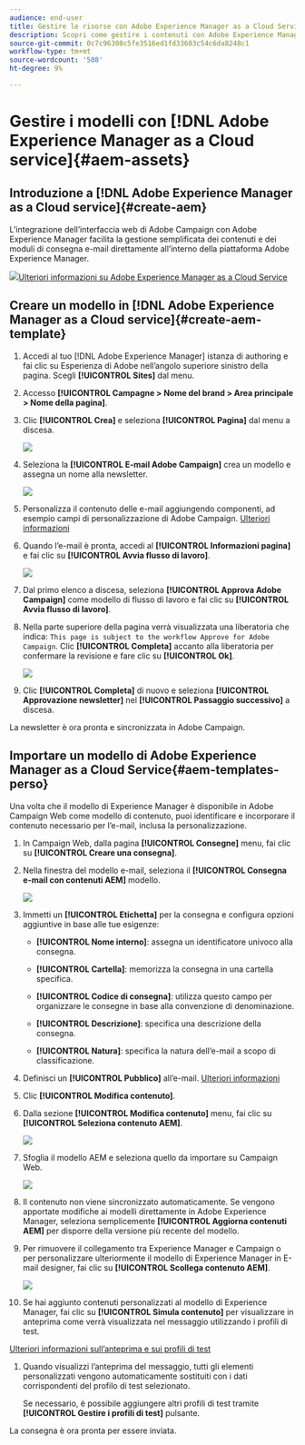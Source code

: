 ```yaml
---
audience: end-user
title: Gestire le risorse con Adobe Experience Manager as a Cloud Service
description: Scopri come gestire i contenuti con Adobe Experience Manager as a Cloud Service
source-git-commit: 0c7c96308c5fe3516ed1fd33603c54c6da8248c1
workflow-type: tm+mt
source-wordcount: '508'
ht-degree: 9%

---
```


# Gestire i modelli con [!DNL Adobe Experience Manager as a Cloud service]{#aem-assets}

## Introduzione a [!DNL Adobe Experience Manager as a Cloud service]{#create-aem}

L’integrazione dell’interfaccia web di Adobe Campaign con Adobe Experience Manager facilita la gestione semplificata dei contenuti e dei moduli di consegna e-mail direttamente all’interno della piattaforma Adobe Experience Manager.

![](assets/do-not-localize/book.png)[Ulteriori informazioni su Adobe Experience Manager as a Cloud Service](https://experienceleague.adobe.com/docs/experience-manager-cloud-service/content/sites/authoring/getting-started/quick-start.html?lang=en)

## Creare un modello in [!DNL Adobe Experience Manager as a Cloud service]{#create-aem-template}

1. Accedi al tuo [!DNL Adobe Experience Manager] istanza di authoring e fai clic su Esperienza di Adobe nell’angolo superiore sinistro della pagina. Scegli **[!UICONTROL Sites]** dal menu.

1. Accesso **[!UICONTROL Campagne > Nome del brand > Area principale > Nome della pagina]**.

1. Clic **[!UICONTROL Crea]** e seleziona **[!UICONTROL Pagina]** dal menu a discesa.

   ![](assets/aem_1.png)

1. Seleziona la **[!UICONTROL E-mail Adobe Campaign]** crea un modello e assegna un nome alla newsletter.

   ![](assets/aem_2.png)

1. Personalizza il contenuto delle e-mail aggiungendo componenti, ad esempio campi di personalizzazione di Adobe Campaign. [Ulteriori informazioni](https://experienceleague.adobe.com/docs/experience-manager-65/content/sites/authoring/aem-adobe-campaign/campaign.html?lang=en#editing-email-content)

1. Quando l’e-mail è pronta, accedi al **[!UICONTROL Informazioni pagina]** e fai clic su **[!UICONTROL Avvia flusso di lavoro]**.

   ![](assets/aem_3.png)

1. Dal primo elenco a discesa, seleziona **[!UICONTROL Approva Adobe Campaign]** come modello di flusso di lavoro e fai clic su **[!UICONTROL Avvia flusso di lavoro]**.

1. Nella parte superiore della pagina verrà visualizzata una liberatoria che indica: `This page is subject to the workflow Approve for Adobe Campaign`. Clic **[!UICONTROL Completa]** accanto alla liberatoria per confermare la revisione e fare clic su **[!UICONTROL Ok]**.

   ![](assets/aem_4.png)

1. Clic **[!UICONTROL Completa]** di nuovo e seleziona **[!UICONTROL Approvazione newsletter]** nel **[!UICONTROL Passaggio successivo]** a discesa.

La newsletter è ora pronta e sincronizzata in Adobe Campaign.

## Importare un modello di Adobe Experience Manager as a Cloud Service{#aem-templates-perso}

Una volta che il modello di Experience Manager è disponibile in Adobe Campaign Web come modello di contenuto, puoi identificare e incorporare il contenuto necessario per l’e-mail, inclusa la personalizzazione.

1. In Campaign Web, dalla pagina **[!UICONTROL Consegne]** menu, fai clic su **[!UICONTROL Creare una consegna]**.

1. Nella finestra del modello e-mail, seleziona il **[!UICONTROL Consegna e-mail con contenuti AEM]** modello.

   ![](assets/aem_5.png)

1. Immetti un **[!UICONTROL Etichetta]** per la consegna e configura opzioni aggiuntive in base alle tue esigenze:

   * **[!UICONTROL Nome interno]**: assegna un identificatore univoco alla consegna.

   * **[!UICONTROL Cartella]**: memorizza la consegna in una cartella specifica.

   * **[!UICONTROL Codice di consegna]**: utilizza questo campo per organizzare le consegne in base alla convenzione di denominazione.

   * **[!UICONTROL Descrizione]**: specifica una descrizione della consegna.

   * **[!UICONTROL Natura]**: specifica la natura dell’e-mail a scopo di classificazione.

1. Definisci un **[!UICONTROL Pubblico]** all’e-mail. [Ulteriori informazioni](../email/create-email.md#define-audience)

1. Clic **[!UICONTROL Modifica contenuto]**.

1. Dalla sezione **[!UICONTROL Modifica contenuto]** menu, fai clic su **[!UICONTROL Seleziona contenuto AEM]**.

   ![](assets/aem_6.png)

1. Sfoglia il modello AEM e seleziona quello da importare su Campaign Web.

   ![](assets/aem_8.png)

1. Il contenuto non viene sincronizzato automaticamente. Se vengono apportate modifiche ai modelli direttamente in Adobe Experience Manager, seleziona semplicemente **[!UICONTROL Aggiorna contenuti AEM]** per disporre della versione più recente del modello.

1. Per rimuovere il collegamento tra Experience Manager e Campaign o per personalizzare ulteriormente il modello di Experience Manager in E-mail designer, fai clic su **[!UICONTROL Scollega contenuto AEM]**.

   ![](assets/aem_9.png)

1. Se hai aggiunto contenuti personalizzati al modello di Experience Manager, fai clic su **[!UICONTROL Simula contenuto]** per visualizzare in anteprima come verrà visualizzata nel messaggio utilizzando i profili di test.

[Ulteriori informazioni sull’anteprima e sui profili di test](../preview-test/preview-content.md)

1. Quando visualizzi l’anteprima del messaggio, tutti gli elementi personalizzati vengono automaticamente sostituiti con i dati corrispondenti del profilo di test selezionato.

   Se necessario, è possibile aggiungere altri profili di test tramite **[!UICONTROL Gestire i profili di test]** pulsante.

La consegna è ora pronta per essere inviata.
